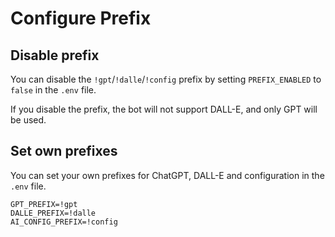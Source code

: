 # Configure Prefix

## Disable prefix

You can disable the `!gpt`/`!dalle`/`!config` prefix by setting `PREFIX_ENABLED` to `false` in the `.env` file.<br/>

If you disable the prefix, the bot will not support DALL-E, and only GPT will be used.

## Set own prefixes

You can set your own prefixes for ChatGPT, DALL-E and configuration in the `.env` file.
```
GPT_PREFIX=!gpt
DALLE_PREFIX=!dalle
AI_CONFIG_PREFIX=!config
```